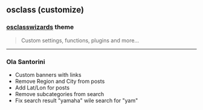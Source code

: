## osclass (customize)
### [osclasswizards](https://forums.osclass.org/themes/osclasswizards-free-responsive-bootstrap-theme/) theme
> Custom settings, functions, plugins and more...

---

### Ola Santorini

- Custom banners with links  
- Remove Region and City from posts  
- Add Lat/Lon for posts  
- Remove subcategories from search  
- Fix search result "yamaha" wile search for "yam"
